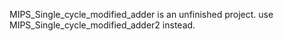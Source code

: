 MIPS_Single_cycle_modified_adder is an unfinished project.
use MIPS_Single_cycle_modified_adder2 instead.
